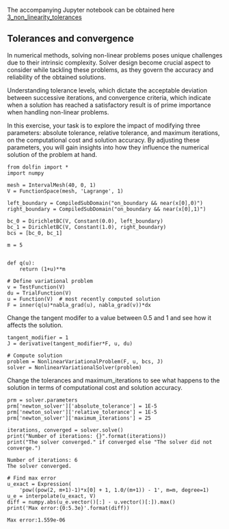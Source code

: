 The accompanying Jupyter notebook can be obtained here [3_non_linearity_tolerances](../../../src/day-2/exercises/3_non_linearity_tolerances.ipynb)



## Tolerances and convergence

In numerical methods, solving non-linear problems poses unique challenges due to their intrinsic complexity. Solver design become crucial aspect to consider while tackling these problems, as they govern the accuracy and reliability of the obtained solutions. 

Understanding tolerance levels, which dictate the acceptable deviation between successive iterations, and convergence criteria, which indicate when a solution has reached a satisfactory result is of prime importance when handling non-linear problems.

In this exercise, your task is to explore the impact of modifying three parameters: absolute tolerance, relative tolerance, and maximum iterations, on the computational cost and solution accuracy. By adjusting these parameters, you will gain insights into how they influence the numerical solution of the problem at hand.


```
from dolfin import *
import numpy

mesh = IntervalMesh(40, 0, 1)
V = FunctionSpace(mesh, 'Lagrange', 1)

left_boundary = CompiledSubDomain("on_boundary && near(x[0],0)")
right_boundary = CompiledSubDomain("on_boundary && near(x[0],1)")

bc_0 = DirichletBC(V, Constant(0.0), left_boundary)
bc_1 = DirichletBC(V, Constant(1.0), right_boundary)
bcs = [bc_0, bc_1]

m = 5


def q(u):
    return (1+u)**m

# Define variational problem
v = TestFunction(V)
du = TrialFunction(V)
u = Function(V)  # most recently computed solution
F = inner(q(u)*nabla_grad(u), nabla_grad(v))*dx
```

Change the tangent modifer to a value between 0.5 and 1 and see how it affects the solution.


```
tangent_modifier = 1
J = derivative(tangent_modifier*F, u, du)
```


```
# Compute solution
problem = NonlinearVariationalProblem(F, u, bcs, J)
solver = NonlinearVariationalSolver(problem)
```

Change the tolerances and maximum_iterations to see what happens to the solution in terms of computational cost and solution accuracy.


```
prm = solver.parameters
prm['newton_solver']['absolute_tolerance'] = 1E-5
prm['newton_solver']['relative_tolerance'] = 1E-5
prm['newton_solver']['maximum_iterations'] = 25

iterations, converged = solver.solve()
print("Number of iterations: {}".format(iterations))
print("The solver converged." if converged else "The solver did not converge.")
```

    Number of iterations: 6
    The solver converged.



```
# Find max error
u_exact = Expression(
    'pow((pow(2, m+1)-1)*x[0] + 1, 1.0/(m+1)) - 1', m=m, degree=1)
u_e = interpolate(u_exact, V)
diff = numpy.abs(u_e.vector()[:] - u.vector()[:]).max()
print('Max error:{0:5.3e}'.format(diff))
```

    Max error:1.559e-06



```

```


```

```
